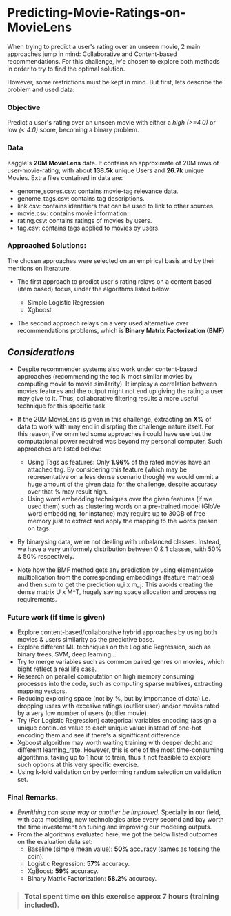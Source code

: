 # Predicting-Movie-Ratings-on-MovieLens

When trying to predict a user's rating over an unseen movie, 2 main approaches jump in mind: Collaborative and Content-based recommendations. For this challenge, iv'e chosen to explore both methods in order to try to find the optimal solution.

However, some restrictions must be kept in mind. But first, lets describe the problem and used data:

### Objective

Predict a user's rating over an unseen movie with either a *high (>=4.0)* or low *(< 4.0)* score, becoming a binary problem.

### Data

Kaggle's **20M MovieLens** data. It contains an approximate of 20M rows of user-movie-rating, with about **138.5k** unique Users and **26.7k** unique Movies. Extra files contained in data are:

* genome_scores.csv: contains movie-tag relevance data.
* genome_tags.csv: contains tag descriptions.
* link.csv: contains identifiers that can be used to link to other sources.
* movie.csv: contains movie information.
* rating.csv: contains ratings of movies by users.
* tag.csv: contains tags applied to movies by users.

### Approached Solutions:

The chosen approaches were selected on an empirical basis and by their mentions on literature.

* The first approach to predict user's rating relays on a content based (item based) focus, under the algorithms listed below: 
    * Simple Logistic Regression
    * Xgboost

* The second approach relays on a very used alternative over recommendations problems, which is **Binary Matrix Factorization (BMF)**

## *Considerations*

* Despite recommender systems also work under content-based approaches (recommending the top N most similar movies by computing movie to movie similarity). It impiesy a correlation between movies features and the output might not end up giving the rating a user may give to it. Thus, collaborative filtering results a more useful technique for this specific task.

* If the 20M MovieLens is given in this challenge, extracting an **X%** of data to work with may end in disrpting the challenge nature itself. For this reason, i've ommited some approaches i could have use but the computational power required was beyond my personal computer. Such approaches are listed bellow:
    * Using Tags as features: Only **1.96%** of the rated movies have an attached tag. By considering this feature (which may be representative on a less dense scenario though) we would ommit a huge amount of the given data for the challenge, despite accuracy over that % may result high.
    * Using word embedding techniques over the given features (if we used them) such as clustering words on a pre-trained model (GloVe word embedding, for instance) may require up to 30GB of free memory just to extract and apply the mapping to the words presen on tags.

* By binarysing data, we're not dealing with unbalanced classes. Instead, we have a very uniformely distribution between 0 & 1 classes, with 50% & 50% respectively.
* Note how the BMF method gets any prediction by using elementwise multiplication from the corresponding embeddings (feature matrices) and then sum to get the prediction u_i x m_j. This avoids creating the dense matrix U x M^T, hugely saving space allocation and processing requirements.


### Future work (if time is given)

* Explore content-based/collaborative hybrid approaches by using both movies & users similarity as the predictive base.
* Explore different ML techniques on the Logistic Regression, such as binary trees, SVM, deep learning...
* Try to merge variables such as common paired genres on movies, which bight reflect a real life case.
* Research on parallel computation on high memory consuming processes into the code, such as computing sparse matrixes, extracting mapping vectors.
* Reducing exploring space (not by %, but by importance of data) i.e. dropping users with excesive ratings (outlier user) and/or movies rated by a very low number of users (outlier movie).
* Try (For Logistic Regression) categorical variables encoding (assign a unique continuos value to each unique value) instead of one-hot encoding them and see if there's a signifficant difference.
* Xgboost algorithm may worth waiting training with deeper depht and different learning_rate. However, this is one of the most time-consuming algorithms, taking up to 1 hour to train, thus it not feasible to explore such options at this very specific exercise.
* Using k-fold validation on by performing random selection on validation set.

### Final Remarks.

* *Everithing can some way or another be improved*. Specially in our field, with data modeling, new technologies arise every second and bay worth the time investement on tuning and improving our modeling outputs.
* From the algorithms evaluated here, we got the below listed outcomes on the evaluation data set:
    * Baseline (simple mean value): **50%** accuracy (sames as tossing the coin). 
    * Logistic Regression: **57%** accuracy.
    * XgBoost: **59%** accuracy.
    * BInary Matrix Factorization: **58.2%** accuracy.

> ### Total spent time on this exercise approx 7 hours (training included).
